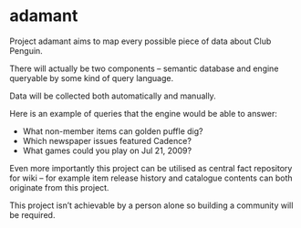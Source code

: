 adamant
=======

Project adamant aims to map every possible piece of data about Club Penguin.

There will actually be two components – semantic database and engine queryable by some kind of query language.

Data will be collected both automatically and manually.

Here is an example of queries that the engine would be able to answer:
* What non-member items can golden puffle dig?
* Which newspaper issues featured Cadence?
* What games could you play on Jul 21, 2009?

Even more importantly this project can be utilised as central fact repository for wiki – for example item release history and catalogue contents can both originate from this project.

This project isn’t achievable by a person alone so building a community will be required.
